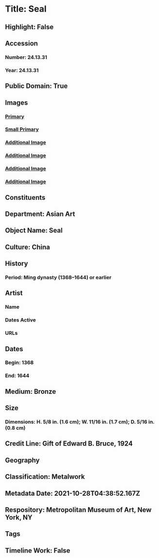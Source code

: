 # Title: Seal
## Highlight: False
## Accession
### Number: 24.13.31
### Year: 24.13.31
## Public Domain: True
## Images
### [Primary](https://images.metmuseum.org/CRDImages/as/original/24_13_31_O1.jpg)
### [Small Primary](https://images.metmuseum.org/CRDImages/as/web-large/24_13_31_O1.jpg)
### [Additional Image](https://images.metmuseum.org/CRDImages/as/original/24_13_31_O2.jpg)
### [Additional Image](https://images.metmuseum.org/CRDImages/as/original/24_13_31_O4.jpg)
### [Additional Image](https://images.metmuseum.org/CRDImages/as/original/24_13_31_O5.jpg)
### [Additional Image](https://images.metmuseum.org/CRDImages/as/original/24_13_31_55447.jpg)
## Constituents
## Department: Asian Art
## Object Name: Seal
## Culture: China
## History
### Period: Ming dynasty (1368–1644) or earlier
## Artist
### Name
### Dates Active
### URLs
## Dates
### Begin: 1368
### End: 1644
## Medium: Bronze
## Size
### Dimensions: H. 5/8 in. (1.6 cm); W. 11/16 in. (1.7 cm); D. 5/16 in. (0.8 cm)
## Credit Line: Gift of Edward B. Bruce, 1924
## Geography
## Classification: Metalwork
## Metadata Date: 2021-10-28T04:38:52.167Z
## Respository: Metropolitan Museum of Art, New York, NY
## Tags
## Timeline Work: False